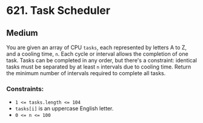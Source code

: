 # 621. Task Scheduler

## Medium

You are given an array of CPU `tasks`, each represented by letters A to Z, and a cooling time, `n`. Each cycle or
interval allows the completion of one task. Tasks can be completed in any order, but there's a constraint: identical
tasks must be separated by at least `n` intervals due to cooling time. Return the minimum number of intervals required
to complete all tasks.

### Constraints:

- `1 <= tasks.length <= 104`
- `tasks[i]` is an uppercase English letter.
- `0 <= n <= 100`
